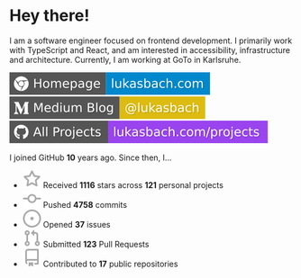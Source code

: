 # Hey there!

I am a software engineer focused on frontend development. I primarily work with TypeScript and React, and am interested in accessibility, infrastructure and architecture. Currently, I am working at GoTo in Karlsruhe.

[![Homepage](./icons/homepage.svg)](https://lukasbach.com)
[![Medium Blog](./icons/medium.svg)](https://medium.com/@lukasbach)
[![My Projects](./icons/projects.svg)](https://lukasbach.com/projects)

I joined GitHub **10** years ago. Since then, I...

- ![](./icons/star.svg) Received **1116** stars across **121** personal projects
- ![](./icons/commit.svg) Pushed **4758** commits
- ![](./icons/issues.svg) Opened **37** issues
- ![](./icons/pr.svg) Submitted **123** Pull Requests
- ![](./icons/repo.svg) Contributed to **17** public repositories
